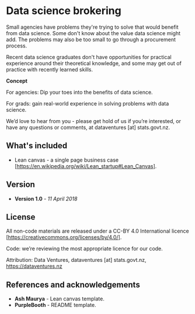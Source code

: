 # Data science brokering

Small agencies have problems they're trying to solve that would benefit from data science. Some don't know about the value data science might add. The problems may also be too small to go through a procurement process.

Recent data science graduates don't have opportunities for practical experience around their theoretical knowledge, and some may get out of practice with recently learned skills.

**Concept** 

For agencies: Dip your toes into the benefits of data science.

For grads: gain real-world experience in solving problems with data science.

We’d love to hear from you - please get hold of us if you’re interested, or have any questions or comments, at dataventures [at] stats.govt.nz.

## What's included

* Lean canvas - a single page business case [https://en.wikipedia.org/wiki/Lean_startup#Lean_Canvas].

## Version

* **Version 1.0** - *11 April 2018*

## License

All non-code materials are released under a CC-BY 4.0 International licence [https://creativecommons.org/licenses/by/4.0/].

Code: we’re reviewing the most appropriate licence for our code.

Attribution: Data Ventures, dataventures [at] stats.govt.nz, https://dataventures.nz

## References and acknowledgements

* **Ash Maurya** - Lean canvas template.
* **PurpleBooth** - README template.
